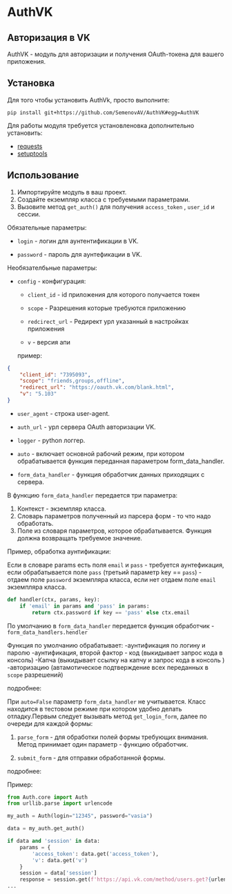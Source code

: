 # AuthVK

## Авторизация в VK

AuthVK - модуль для авторизации и получения OAuth-токена для вашего приложения.
## Установка
Для того чтобы установить AuthVk, просто выполните:

`pip install git+https://github.com/SemenovAV/AuthVK#egg=AuthVK`

Для работы модуля требуется установленовка дополнительно установить:

- [requests](https://github.com/kennethreitz/requests/) 
- [setuptools](https://github.com/pypa/setuptools/)


## Использование

1. Импортируйте модуль в ваш проект.
2. Создайте екземпляр класса с требуемыми параметрами. 
3. Вызовите метод `get_auth()` для получения `access_token` , `user_id` и сессии.


Обязательные параметры:

  - `login` - логин для аунтентификации в VK.
  
  - `password` - пароль для аунтефикации в VK.
  
Необязателбьные параметры:

  - `config` - конфигурация:
  
      - `client_id` - id приложения для которого получается токен
    
      - `scope` - Разрешения которые требуются приложению
    
      - `redcirect_url` - Редирект урл указанный в настройках приложения 
    
      - `v` - версия апи
    
    пример:
```json
{
    "client_id": "7395093",
    "scope": "friends,groups,offline",
    "redirect_url": "https://oauth.vk.com/blank.html",
    "v": "5.103"
}

```

                
   - `user_agent` - строка user-agent.
   
   - `auth_url` - урл сервера OAuth авторизации VK.

   - `logger` - python логгер.
   
   - `auto` - включает основной рабочий режим, при котором обрабатывается функция 
   переданная параметром form_data_handler.
   
   - `form_data_handler` - функция обработчик данных приходящих с сервера. 
   
   
В функцию `form_data_handler` передается три параметра:

1. Контекст - экземпляр класса.
2. Словарь параметров полученный из парсера форм - то что надо обработать.
3. Поле из словаря параметров, которое обрабатывается.
Функция должна возвращать требуемое значение.



Пример, обработка аунтификации:

Если в словаре params есть поля `email` и `pass` - требуется аунтефикация, 
если обрабатывается поле `pass` (третьий параметр key == `pass`) - отдаем поле `password` экземпляра класса,
если нет отдаем поле `email` экземпляра класса.
```python
def handler(ctx, params, key):
    if 'email' in params and 'pass' in params:
        return ctx.password if key == 'pass' else ctx.email
```

По умолчанию в `form_data_handler` передается функция обработчик -  `form_data_handlers.hendler`

Функция по умолчанию обрабатывает:
-аунтификация по логину и паролю
-аунтификация, второй фактор - код (выкидывает запрос кода в консоль)
-Капча (выкидывает ссылку на капчу и запрос кода в консоль )
-авторизацию (автамотическое подтверждение всех переданных в `scope` разрешений)

подробнее:


При `auto=False` параметр `form_data_handler` не учитывается. Класс находится в тестовом 
режиме при котором удобно делать отладку.Первым следует вызывать метод `get_login_form`, 
далее по очереди для каждой формы:

1. `parse_form` - для обработки полей формы требующих внимания. Метод принимает один параметр - функцию обработчик.

2. `submit_form` - для отправки обработанной формы.

подробнее:

Пример:
```python
from Auth.core import Auth
from urllib.parse import urlencode

my_auth = Auth(login="12345", password="vasia")

data = my_auth.get_auth()

if data and 'session' in data:
    params = {
        'access_token': data.get('access_token'),
        'v': data.get('v')
    }
    session = data['session']
    response = session.get(f'https://api.vk.com/method/users.get?{urlencode(params)}')
...
```



